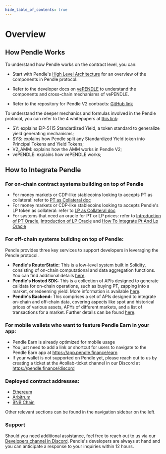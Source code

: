 ```yaml
---
hide_table_of_contents: true
---
```


# Overview

## How Pendle Works

To understand how Pendle works on the contract level, you can:
- Start with Pendle's [High Level Architecture](./HighLevelArchitecture.md) for an overview of the components in Pendle protocol.
- Refer to the developer docs on [vePENDLE](./Contracts/vePENDLE.md) to understand the components and cross-chain mechanisms of vePENDLE.

- Refer to the repository for Pendle V2 contracts: [GitHub link](https://github.com/pendle-finance/pendle-core-v2-public/)

To understand the deeper mechanics and formulas involved in the Pendle protocol, you can refer to the 4 whitepapers at [this link](https://github.com/pendle-finance/pendle-v2-resources/tree/main/whitepapers):
- SY: explains EIP-5115 Standardized Yield, a token standard to generalize yield generating mechanisms;
- SYS: explains how Pendle split any Standardized Yield token into Principal Tokens and Yield Tokens;
- V2_AMM: explains how the AMM works in Pendle V2;
- vePENDLE: explains how vePENDLE works;

## How to Integrate Pendle

### For on-chain contract systems building on top of Pendle
- For money markets or CDP-like stablecoins looking to accepts PT as collateral: refer to [PT as Collateral doc](./Integration/PTAsCollateral.md)
- For money markets or CDP-like stablecoins looking to accepts Pendle's LP token as collateral: refer to [LP as Collateral doc](./Integration/LPAsCollateral.md)
- For systems that need an oracle for PT or LP prices: refer to [Introduction of PT Oracle](./Integration/IntroductionOfPtOracle.md), [Introduction of LP Oracle](./Integration/IntroductionOfLpOracle.md) and [How To Integrate Pt And Lp Oracle](./Integration/HowToIntegratePtAndLpOracle.md)

### For off-chain systems building on top of Pendle:
Pendle provides three key services to support developers in leveraging the Pendle protocol.
* **Pendle's RouterStatic:** This is a low-level system built in Solidity, consisting of on-chain computational and data aggregation functions. You can find additional details [here](./Helpers/PendleRouterStatic.md).
* **Pendle's Hosted SDK:** This is a collection of APIs designed to generate calldata for on-chain operations, such as buying PT, zapping into a market, or redeeming yield. More information is available [here](./Helpers/HostedSDK.md).
* **Pendle's Backend:** This comprises a set of APIs designed to integrate on-chain and off-chain data, covering aspects like spot and historical prices of various assets, APYs of different markets, and a list of transactions for a market. Further details can be found [here](./Helpers/Backend.md).


### For mobile wallets who want to feature Pendle Earn in your app:
- Pendle Earn is already optimized for mobile usage
- You just need to add a link or shortcut for users to navigate to the Pendle Earn app at https://app.pendle.finance/earn
- If your wallet is not supported on Pendle yet, please reach out to us by creating a ticket at the #collab-ticket channel in our Discord at https://pendle.finance/discord

### Deployed contract addresses:
* [Ethereum](./Deployments/Ethereum.md)
* [Arbitrum](./Deployments/Arbitrum.md)
* [BNB Chain](./Deployments/BNBChain.md)

Other relevant sections can be found in the navigation sidebar on the left.

### Support
Should you need additional assistance, feel free to reach out to us via our [Developers channel in Discord](https://pendle.finance/discord). Pendle's developers are always at hand and you can anticipate a response to your inquiries within 12 hours.
